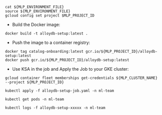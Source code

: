 ```
cat ${MLP_ENVIRONMENT_FILE}
source ${MLP_ENVIRONMENT_FILE}
gcloud config set project $MLP_PROJECT_ID
```

- Build the Docker image:

```
docker build -t alloydb-setup:latest .
```

- Push the image to a container registry:

```
docker tag catalog-onboarding:latest gcr.io/${MLP_PROJECT_ID}/alloydb-setup:latest
docker push gcr.io/${MLP_PROJECT_ID}/alloydb-setup:latest
```

- Use KSA in the job and Apply the Job to your GKE cluster:

```
gcloud container fleet memberships get-credentials ${MLP_CLUSTER_NAME} --project ${MLP_PROJECT_ID}
```

```
kubectl apply -f alloydb-setup-job.yaml -n ml-team
```

```
kubectl get pods -n ml-team
```

```
kubectl logs -f alloydb-setup-xxxxx -n ml-team
```
